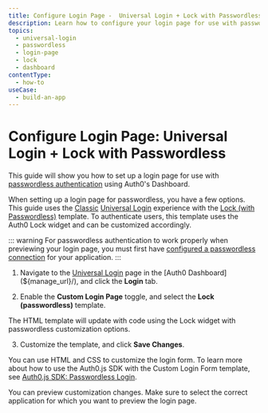```yaml
---
title: Configure Login Page -  Universal Login + Lock with Passwordless
description: Learn how to configure your login page for use with passwordless authentication using the Auth0 Management Dashboard. You have a few options; this guide will show you how to use the Classic Universal Login experience with the Lock (with Passwordless) template.
topics:
  - universal-login
  - passwordless
  - login-page
  - lock
  - dashboard
contentType: 
  - how-to
useCase:
  - build-an-app
---
```

# Configure Login Page: Universal Login + Lock with Passwordless

This guide will show you how to set up a login page for use with [passwordless authentication](/connections/passwordless) using Auth0's Dashboard. 

When setting up a login page for passwordless, you have a few options. This guide uses the [Classic](/universal-login/classic) [Universal Login](/universal-login) experience with the [Lock (with Passwordless)](/libraries/lock/v11#passwordless) template. To authenticate users, this template uses the Auth0 Lock widget and can be customized accordingly.

::: warning
For passwordless authentication to work properly when previewing your login page, you must first have [configured a passwordless connection](/dashboard/guides/connections/configure-passwordless) for your application.
:::

1. Navigate to the [Universal Login](${manage_url}/#/login_settings) page in the [Auth0 Dashboard](${manage_url}/), and click the **Login** tab.

2. Enable the **Custom Login Page** toggle, and select the **Lock (passwordless)** template.

The HTML template will update with code using the Lock widget with passwordless customization options.

3. Customize the template, and click **Save Changes**.

You can use HTML and CSS to customize the login form. To learn more about how to use the Auth0.js SDK with the Custom Login Form template, see [Auth0.js SDK: Passwordless Login](/libraries/auth0js/v9#passwordless-login).

You can preview customization changes. Make sure to select the correct application for which you want to preview the login page.